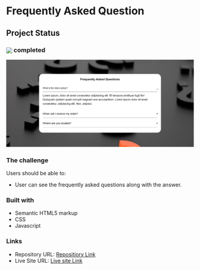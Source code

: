 # Frequently Asked Question

## Project Status

<h3><img align="center" height="30" src="https://user-images.githubusercontent.com/77252075/217149827-cfed2bf9-caf7-4e9b-806a-efd99d23c6c5.png"> completed</h3>

![frquentAshkedQuesScreenShot](./images/ui-ss.png)

### The challenge

Users should be able to:

- User can see the frequently asked questions along with the answer.

### Built with

- Semantic HTML5 markup
- CSS
- Javascript

### Links

- Repository URL: [Repositiory Link](https://github.com/svandu/frequent-asked-question)
- Live Site URL: [Live site Link](https://faq-surbhi.netlify.app/)
